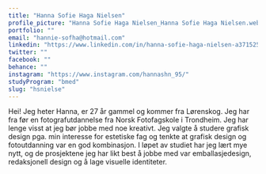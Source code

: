 ```yaml
---
title: "Hanna Sofie Haga Nielsen"
profile_picture: "Hanna Sofie Haga Nielsen_Hanna Sofie Haga Nielsen.webp"
portfolio: ""
email: "hannie-sofha@hotmail.com"
linkedin: "https://www.linkedin.com/in/hanna-sofie-haga-nielsen-a3715257/"
twitter: ""
facebook: ""
behance: ""
instagram: "https://www.instagram.com/hannashn_95/"
studyProgram: "bmed"
slug: "hsnielse"
---
```


Hei! Jeg heter Hanna, er 27 år gammel og kommer fra Lørenskog. Jeg har fra før en fotografutdannelse fra Norsk Fotofagskole i Trondheim. Jeg har lenge visst at jeg bør jobbe med noe kreativt. Jeg valgte å studere grafisk design pga. min interesse for estetiske fag og tenkte at grafisk design og fotoutdanning var en god kombinasjon. I løpet av studiet har jeg lært mye nytt, og de prosjektene jeg har likt best å jobbe med var emballasjedesign, redaksjonell design og å lage visuelle identiteter.

